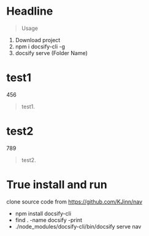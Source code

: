 # Headline
>Usage
  1. Download project
  2. npm i docsify-cli -g
  3. docsify serve (Folder Name)

# test1
456
> test1.

# test2
789
> test2.

#  True install and run
  clone source code from https://github.com/KJinn/nav
  * npm install docsify-cli
  * find . -name docsify -print
  * ./node_modules/docsify-cli/bin/docsify serve nav
